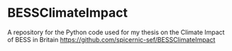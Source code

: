 # BESSClimateImpact
A repository for the Python code used for my thesis on the Climate Impact of BESS in Britain
https://github.com/spicernic-sef/BESSClimateImpact
